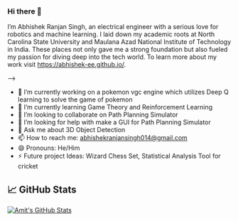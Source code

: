 ### Hi there 👋
 I’m Abhishek Ranjan Singh, an electrical engineer with a serious love for robotics and machine learning. I laid down my academic roots at North Carolina State University and Maulana Azad National Institute of Technology in India. These places not only gave me a strong foundation but also fueled my passion for diving deep into the tech world. To learn more about my work visit https://abhishek-ee.github.io/.

--> 

- 🔭 I’m currently working on a pokemon vgc engine which utilizes Deep Q learning to solve the game of pokemon
- 🌱 I’m currently learning Game Theory and Reinforcement Learning
- 👯 I’m looking to collaborate on Path Planning Simulator
- 🤔 I’m looking for help with make a GUI for Path Planning Simulator
- 💬 Ask me about 3D Object Detection
- 📫 How to reach me: abhishekranjansingh014@gmail.com
- 😄 Pronouns: He/Him
- ⚡ Future project Ideas: Wizard Chess Set, Statistical Analysis Tool for cricket
<!-- - ⚡ Fun fact:  -->

## &#x1f4c8; GitHub Stats
<a href="https://github.com/Abhishek-EE">
  <img align="center" src="https://github-readme-stats.vercel.app/api?username=Abhishek-EE&show_icons=true&line_height=27&count_private=true&title_color=ffffff&text_color=c9cacc&icon_color=2bbc8a&bg_color=1d1f21" alt="Amit's GitHub Stats" />
</a>

